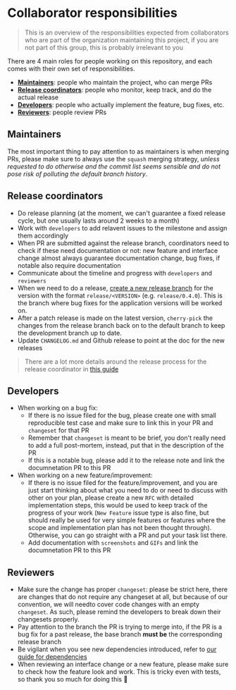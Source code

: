 # Collaborator responsibilities

> This is an overview of the responsibilities expected from collaborators who are part of the organization maintaining this project, if you are not part of this group, this is probably irrelevant to you

There are 4 main roles for people working on this repository, and each comes with their own set of responsibilities.

- **[Maintainers](#maintainers)**: people who maintain the project, who can merge PRs
- **[Release coordinators](#release-coordinators)**: people who monitor, keep track, and do the actual release
- **[Developers](#developers)**: people who actually implement the feature, bug fixes, etc.
- **[Reviewers](#reviewers)**: people review PRs

## Maintainers

The most important thing to pay attention to as maintainers is when merging PRs, please make sure to always use the `squash` merging strategy, _unless requested to do otherwise and the commit list seems sensible and do not pose risk of polluting the default branch history_.

## Release coordinators

- Do release planning (at the moment, we can't guarantee a fixed release cycle, but one usually lasts around 2 weeks to a month)
- Work with `developers` to add relavent issues to the milestone and assign them accordingly
- When PR are submitted against the release branch, coordinators need to check if these need documentation or not: new feature and interface change almost always guarantee documentation change, bug fixes, if notable also require documentation
- Communicate about the timeline and progress with `developers` and `reviewers`
- When we need to do a release, [create a new release branch](https://docs.github.com/en/github/collaborating-with-pull-requests/proposing-changes-to-your-work-with-pull-requests/creating-and-deleting-branches-within-your-repository#creating-a-branch) for the version with the format `release/<VERSION>` (e.g. `release/0.4.0`). This is the branch where bug fixes for the application versions will be worked on.
- After a patch release is made on the latest version, `cherry-pick` the changes from the release branch back on to the default branch to keep the development branch up to date.
- Update `CHANGELOG.md` and Github release to point at the doc for the new releases

> There are a lot more details around the release process for the release coordinator in [this guide](./release-process.md)

## Developers

- When working on a bug fix:
  - If there is no issue filed for the bug, please create one with small reproducible test case and make sure to link this in your PR and `changeset` for that PR
  - Remember that `changeset` is meant to be brief, you don't really need to add a full post-mortem, instead, put that in the description of the PR
  - If this is a notable bug, please add it to the release note and link the documnetation PR to this PR
- When working on a new feature/improvement:
  - If there is no issue filed for the feature/improvement, and you are just start thinking about what you need to do or need to discuss with other on your plan, please create a new `RFC` with detailed implementation steps, this would be used to keep track of the progress of your work (`New Feature` issue type is also fine, but should really be used for very simple features or features where the scope and implementation plan has not been thought through). Otherwise, you can go straight with a PR and put your task list there.
  - Add documentation with `screenshots` and `GIFs` and link the documnetation PR to this PR

## Reviewers

- Make sure the change has proper `changeset`: please be strict here, there are changes that do not require any changeset at all, but because of our convention, we will needto cover code changes with an empty `changeset`. As such, please remind the developers to break down their changesets properly.
- Pay attention to the branch the PR is trying to merge into, if the PR is a bug fix for a past release, the base branch **must be** the corresponding release branch
- Be vigilant when you see new dependencies introduced, refer to [our guide for dependencies](./dependencies)
- When reviewing an interface change or a new feature, please make sure to check how the feature look and work. This is tricky even with tests, so thank you so much for doing this :pray:

